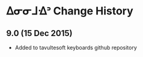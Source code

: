 ᐃᓂᓂᒧᐎᐣ Change History
============================

9.0 (15 Dec 2015)
-----------------

* Added to tavultesoft keyboards github repository
